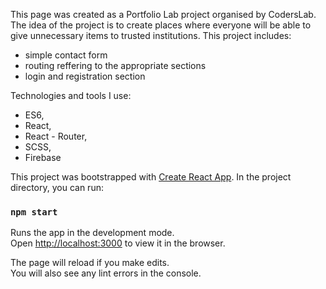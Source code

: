 This page was created as a Portfolio Lab project organised by CodersLab.
The idea of the project is to create places where everyone will be able to give unnecessary items to trusted institutions.
This project includes:
 - simple contact form
 - routing reffering to the appropriate sections
 - login and registration section

Technologies and tools I use:
- ES6,
- React, 
- React - Router,
- SCSS,
- Firebase

This project was bootstrapped with [Create React App](https://github.com/facebook/create-react-app).
In the project directory, you can run:

### `npm start`

Runs the app in the development mode.<br />
Open [http://localhost:3000](http://localhost:3000) to view it in the browser.

The page will reload if you make edits.<br />
You will also see any lint errors in the console.

